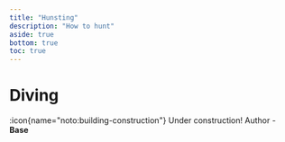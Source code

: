 ```yaml
---
title: "Hunsting"
description: "How to hunt"
aside: true
bottom: true
toc: true
---
```


# Diving

:icon{name="noto:building-construction"} Under construction! Author - **Base**